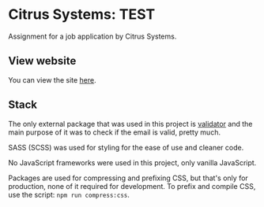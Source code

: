 # Citrus Systems: TEST
Assignment for a job application by Citrus Systems.

## View website
You can view the site [here](https://krckyboy.github.io/test/).

## Stack
The only external package that was used in this project is [validator](https://www.npmjs.com/package/validator) and the main purpose of it was to check if the email is valid, pretty much.

SASS (SCSS) was used for styling for the ease of use and cleaner code.

No JavaScript frameworks were used in this project, only vanilla JavaScript.

Packages are used for compressing and prefixing CSS, but that's only for production, none of it required for development. To prefix and compile CSS, use the script: ``npm run compress:css``.
